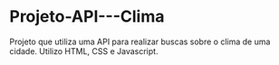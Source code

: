 # Projeto-API---Clima
Projeto que utiliza uma API para realizar buscas sobre o clima de uma cidade. Utilizo HTML, CSS e Javascript. 
